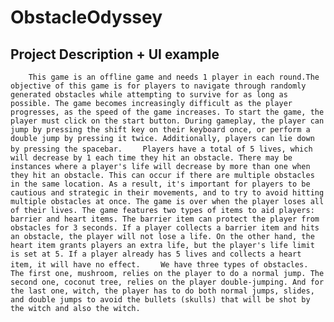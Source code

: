 # ObstacleOdyssey

## Project Description + UI example

```    This game is an offline game and needs 1 player in each round.The objective of this game is for players to navigate through randomly generated obstacles while attempting to survive for as long as possible. The game becomes increasingly difficult as the player progresses, as the speed of the game increases. To start the game, the player must click on the start button. During gameplay, the player can jump by pressing the shift key on their keyboard once, or perform a double jump by pressing it twice. Additionally, players can lie down by pressing the spacebar.```
```    Players have a total of 5 lives, which will decrease by 1 each time they hit an obstacle. There may be instances where a player's life will decrease by more than one when they hit an obstacle. This can occur if there are multiple obstacles in the same location. As a result, it's important for players to be cautious and strategic in their movements, and to try to avoid hitting multiple obstacles at once. The game is over when the player loses all of their lives. The game features two types of items to aid players: barrier and heart items. The barrier item can protect the player from obstacles for 3 seconds. If a player collects a barrier item and hits an obstacle, the player will not lose a life. On the other hand, the heart item grants players an extra life, but the player's life limit is set at 5. If a player already has 5 lives and collects a heart item, it will have no effect.```
```    We have three types of obstacles. The first one, mushroom, relies on the player to do a normal jump. The second one, coconut tree, relies on the player double-jumping. And for the last one, witch, the player has to do both normal jumps, slides, and double jumps to avoid the bullets (skulls) that will be shot by the witch and also the witch.```
